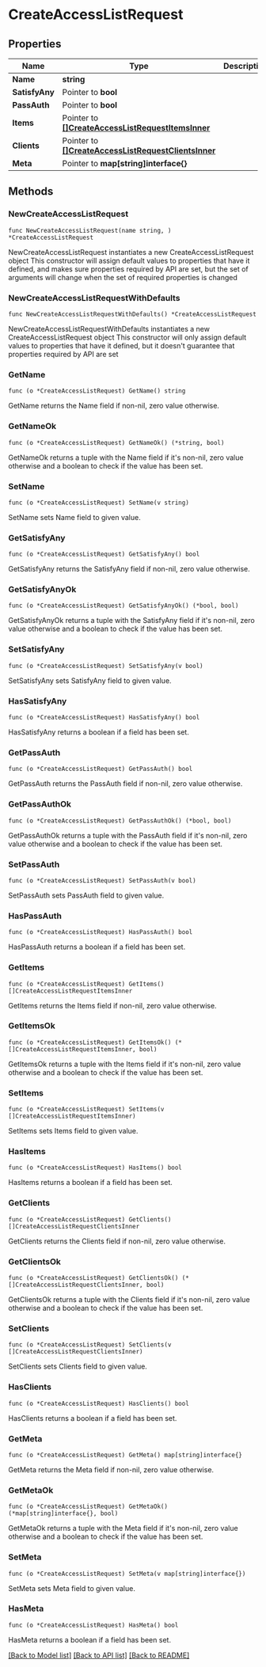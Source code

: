 # CreateAccessListRequest

## Properties

Name | Type | Description | Notes
------------ | ------------- | ------------- | -------------
**Name** | **string** |  | 
**SatisfyAny** | Pointer to **bool** |  | [optional] 
**PassAuth** | Pointer to **bool** |  | [optional] 
**Items** | Pointer to [**[]CreateAccessListRequestItemsInner**](CreateAccessListRequestItemsInner.md) |  | [optional] 
**Clients** | Pointer to [**[]CreateAccessListRequestClientsInner**](CreateAccessListRequestClientsInner.md) |  | [optional] 
**Meta** | Pointer to **map[string]interface{}** |  | [optional] 

## Methods

### NewCreateAccessListRequest

`func NewCreateAccessListRequest(name string, ) *CreateAccessListRequest`

NewCreateAccessListRequest instantiates a new CreateAccessListRequest object
This constructor will assign default values to properties that have it defined,
and makes sure properties required by API are set, but the set of arguments
will change when the set of required properties is changed

### NewCreateAccessListRequestWithDefaults

`func NewCreateAccessListRequestWithDefaults() *CreateAccessListRequest`

NewCreateAccessListRequestWithDefaults instantiates a new CreateAccessListRequest object
This constructor will only assign default values to properties that have it defined,
but it doesn't guarantee that properties required by API are set

### GetName

`func (o *CreateAccessListRequest) GetName() string`

GetName returns the Name field if non-nil, zero value otherwise.

### GetNameOk

`func (o *CreateAccessListRequest) GetNameOk() (*string, bool)`

GetNameOk returns a tuple with the Name field if it's non-nil, zero value otherwise
and a boolean to check if the value has been set.

### SetName

`func (o *CreateAccessListRequest) SetName(v string)`

SetName sets Name field to given value.


### GetSatisfyAny

`func (o *CreateAccessListRequest) GetSatisfyAny() bool`

GetSatisfyAny returns the SatisfyAny field if non-nil, zero value otherwise.

### GetSatisfyAnyOk

`func (o *CreateAccessListRequest) GetSatisfyAnyOk() (*bool, bool)`

GetSatisfyAnyOk returns a tuple with the SatisfyAny field if it's non-nil, zero value otherwise
and a boolean to check if the value has been set.

### SetSatisfyAny

`func (o *CreateAccessListRequest) SetSatisfyAny(v bool)`

SetSatisfyAny sets SatisfyAny field to given value.

### HasSatisfyAny

`func (o *CreateAccessListRequest) HasSatisfyAny() bool`

HasSatisfyAny returns a boolean if a field has been set.

### GetPassAuth

`func (o *CreateAccessListRequest) GetPassAuth() bool`

GetPassAuth returns the PassAuth field if non-nil, zero value otherwise.

### GetPassAuthOk

`func (o *CreateAccessListRequest) GetPassAuthOk() (*bool, bool)`

GetPassAuthOk returns a tuple with the PassAuth field if it's non-nil, zero value otherwise
and a boolean to check if the value has been set.

### SetPassAuth

`func (o *CreateAccessListRequest) SetPassAuth(v bool)`

SetPassAuth sets PassAuth field to given value.

### HasPassAuth

`func (o *CreateAccessListRequest) HasPassAuth() bool`

HasPassAuth returns a boolean if a field has been set.

### GetItems

`func (o *CreateAccessListRequest) GetItems() []CreateAccessListRequestItemsInner`

GetItems returns the Items field if non-nil, zero value otherwise.

### GetItemsOk

`func (o *CreateAccessListRequest) GetItemsOk() (*[]CreateAccessListRequestItemsInner, bool)`

GetItemsOk returns a tuple with the Items field if it's non-nil, zero value otherwise
and a boolean to check if the value has been set.

### SetItems

`func (o *CreateAccessListRequest) SetItems(v []CreateAccessListRequestItemsInner)`

SetItems sets Items field to given value.

### HasItems

`func (o *CreateAccessListRequest) HasItems() bool`

HasItems returns a boolean if a field has been set.

### GetClients

`func (o *CreateAccessListRequest) GetClients() []CreateAccessListRequestClientsInner`

GetClients returns the Clients field if non-nil, zero value otherwise.

### GetClientsOk

`func (o *CreateAccessListRequest) GetClientsOk() (*[]CreateAccessListRequestClientsInner, bool)`

GetClientsOk returns a tuple with the Clients field if it's non-nil, zero value otherwise
and a boolean to check if the value has been set.

### SetClients

`func (o *CreateAccessListRequest) SetClients(v []CreateAccessListRequestClientsInner)`

SetClients sets Clients field to given value.

### HasClients

`func (o *CreateAccessListRequest) HasClients() bool`

HasClients returns a boolean if a field has been set.

### GetMeta

`func (o *CreateAccessListRequest) GetMeta() map[string]interface{}`

GetMeta returns the Meta field if non-nil, zero value otherwise.

### GetMetaOk

`func (o *CreateAccessListRequest) GetMetaOk() (*map[string]interface{}, bool)`

GetMetaOk returns a tuple with the Meta field if it's non-nil, zero value otherwise
and a boolean to check if the value has been set.

### SetMeta

`func (o *CreateAccessListRequest) SetMeta(v map[string]interface{})`

SetMeta sets Meta field to given value.

### HasMeta

`func (o *CreateAccessListRequest) HasMeta() bool`

HasMeta returns a boolean if a field has been set.


[[Back to Model list]](../README.md#documentation-for-models) [[Back to API list]](../README.md#documentation-for-api-endpoints) [[Back to README]](../README.md)


